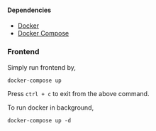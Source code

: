 #### Dependencies
* [Docker](https://docs.docker.com/engine/install/)
* [Docker Compose](https://docs.docker.com/compose/install/)

### Frontend
Simply run frontend by,
```
docker-compose up
```
Press `ctrl + c` to exit from the above command.

To run docker in background,
```
docker-compose up -d
```
